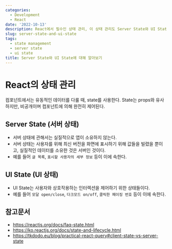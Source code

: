 ```yaml
---
categories:
  - Development
  - React
date: '2022-10-13'
description: React에서 필수인 상태 관리, 이 상태 관리도 Server State와 UI State로 나누어 볼 수 있다.
slug: server-state-and-ui-state
tags:
  - state management
  - server state
  - ui state
title: Server State와 UI State에 대해 알아보기
---
```


# React의 상태 관리

컴포넌트에서는 유동적인 데이터를 다룰 때, state를 사용한다.
State는 props와 유사하지만, 비공개이며 컴포넌트에 의해 완전히 제어된다.

## Server State (서버 상태)

- 서버 상태에 관해서는 실질적으로 앱이 소유하지 않는다.
- 서버 상태는 사용자를 위해 최신 버전을 화면에 표시하기 위해 값들을 빌렸을 뿐이고, 실질적인 데이터를 소유한 것은 서버인 것이다.
- 예를 들어 `글 목록`, `표시할 사용자의 세부 정보` 등이 이에 속한다.

## UI State (UI 상태)

- UI State는 사용자와 상호작용하는 인터렉션을 제어하기 위한 상태들이다.
- 예를 들어 `모달 open/close`, `다크모드 on/off`, `클릭한 페이징 번호` 등이 이에 속한다.

## 참고문서

- https://reactjs.org/docs/faq-state.html
- https://ko.reactjs.org/docs/state-and-lifecycle.html
- https://tkdodo.eu/blog/practical-react-query#client-state-vs-server-state

